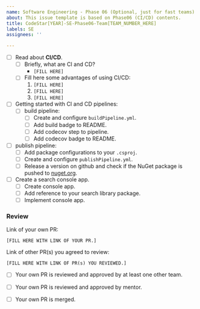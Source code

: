 ```yaml
---
name: Software Engineering - Phase 06 (Optional, just for fast teams)
about: This issue template is based on Phase06 (CI/CD) contents.
title: CodeStar[YEAR]-SE-Phase06-Team[TEAM_NUMBER_HERE]
labels: SE
assignees: ''

---
```


- [ ] Read about **CI/CD**.
  - [ ] Briefly, what are CI and CD?
    - `[FILL HERE]`
  - [ ] Fill here some advantages of using CI/CD:
    1. `[FILL HERE]`
    1. `[FILL HERE]`
    1. `[FILL HERE]`
- [ ] Getting started with CI and CD pipelines:
  - [ ] build pipeline:
    - [ ] Create and configure `buildPipeline.yml`.
    - [ ] Add build badge to README.
    - [ ] Add codecov step to pipeline.
    - [ ] Add codecov badge to README.
- [ ] publish pipeline:
  - [ ] Add package configurations to your `.csproj`.
  - [ ] Create and configure `publishPipeline.yml`.
  - [ ] Release a version on github and check if the NuGet package is pushed to [nuget.org](nuget.org).
- [ ] Create a search console app.
  - [ ] Create console app.
  - [ ] Add reference to your search library package.
  - [ ] Implement console app.

### Review

Link of your own PR:

`[FILL HERE WITH LINK OF YOUR PR.]`

Link of other PR(s) you agreed to review:

`[FILL HERE WITH LINK OF PR(s) YOU REVIEWED.]`

- [ ] Your own PR is reviewed and approved by at least one other team.

- [ ] Your own PR is reviewed and approved by mentor.

- [ ] Your own PR is merged.
